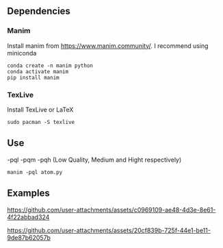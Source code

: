 ## Dependencies

### Manim
Install manim from https://www.manim.community/. I recommend using miniconda
```
conda create -n manim python
conda activate manim
pip install manim
```
### TexLive
Install TexLive or LaTeX
```
sudo pacman -S texlive
```
## Use
-pql -pqm -pqh (Low Quality, Medium and Hight respectively)
```
manim -pql atom.py
```

## Examples



https://github.com/user-attachments/assets/c0969109-ae48-4d3e-8e61-4f22abbad324




https://github.com/user-attachments/assets/20cf839b-725f-44e1-be11-9de87b62057b

